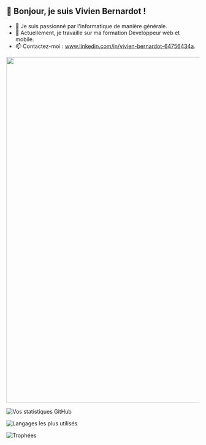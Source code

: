 ## 👋 Bonjour, je suis Vivien Bernardot !
- 🌱 Je suis passionné par l'informatique de manière générale.
- 🔭 Actuellement, je travaille sur ma formation Developpeur web et mobile. 
- 📫 Contactez-moi : www.linkedin.com/in/vivien-bernardot-64756434a.

<img src="https://media.giphy.com/media/26tn33aiTi1jkl6H6/giphy.gif" width="900">

![Vos statistiques GitHub](https://github-readme-stats.vercel.app/api?username=voicedhealer&show_icons=true&theme=radical)

![Langages les plus utilisés](https://github-readme-stats.vercel.app/api/top-langs/?username=voicedhealer&layout=compact&theme=tokyonight)

![Trophées](https://github-profile-trophy.vercel.app/?username=voicedhealer&theme=onedark)

